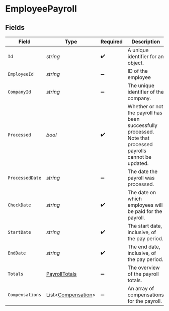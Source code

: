 # EmployeePayroll


## Fields

| Field                                                                                                       | Type                                                                                                        | Required                                                                                                    | Description                                                                                                 | Example                                                                                                     |
| ----------------------------------------------------------------------------------------------------------- | ----------------------------------------------------------------------------------------------------------- | ----------------------------------------------------------------------------------------------------------- | ----------------------------------------------------------------------------------------------------------- | ----------------------------------------------------------------------------------------------------------- |
| `Id`                                                                                                        | *string*                                                                                                    | :heavy_check_mark:                                                                                          | A unique identifier for an object.                                                                          | 12345                                                                                                       |
| `EmployeeId`                                                                                                | *string*                                                                                                    | :heavy_minus_sign:                                                                                          | ID of the employee                                                                                          | 12345                                                                                                       |
| `CompanyId`                                                                                                 | *string*                                                                                                    | :heavy_minus_sign:                                                                                          | The unique identifier of the company.                                                                       | 23456                                                                                                       |
| `Processed`                                                                                                 | *bool*                                                                                                      | :heavy_check_mark:                                                                                          | Whether or not the payroll has been successfully processed. Note that processed payrolls cannot be updated. | false                                                                                                       |
| `ProcessedDate`                                                                                             | *string*                                                                                                    | :heavy_minus_sign:                                                                                          | The date the payroll was processed.                                                                         | 2022-04-08                                                                                                  |
| `CheckDate`                                                                                                 | *string*                                                                                                    | :heavy_check_mark:                                                                                          | The date on which employees will be paid for the payroll.                                                   | 2022-04-08                                                                                                  |
| `StartDate`                                                                                                 | *string*                                                                                                    | :heavy_check_mark:                                                                                          | The start date, inclusive, of the pay period.                                                               | 2022-04-08                                                                                                  |
| `EndDate`                                                                                                   | *string*                                                                                                    | :heavy_check_mark:                                                                                          | The end date, inclusive, of the pay period.                                                                 | 2022-04-21                                                                                                  |
| `Totals`                                                                                                    | [PayrollTotals](../../Models/Components/PayrollTotals.md)                                                   | :heavy_minus_sign:                                                                                          | The overview of the payroll totals.                                                                         |                                                                                                             |
| `Compensations`                                                                                             | List<[Compensation](../../Models/Components/Compensation.md)>                                               | :heavy_minus_sign:                                                                                          | An array of compensations for the payroll.                                                                  |                                                                                                             |